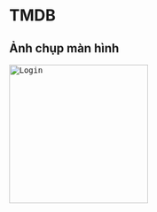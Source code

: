 # TMDB
 
 ## Ảnh chụp màn hình

 <kbd><img src="Tmdb/Resource/Demo/Lgogin.png" alt="Login" width="250"/></kbd> 
